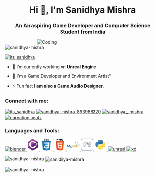 <h1 align="center">Hi 👋, I'm Sanidhya Mishra</h1>
<h3 align="center">An An aspiring Game Developer and Computer Science Student from India</h3>
<img align="right" alt="Coding" width="400" src="https://cdn.dribbble.com/users/1894420/screenshots/14032021/media/a85f637f1eb4cd5efdd307f9760472a1.gif">

<p align="left"> <img src="https://komarev.com/ghpvc/?username=sanidhya-mishra&label=Profile%20views&color=0e75b6&style=flat" alt="sanidhya-mishra" /> </p>

<p align="left"> <a href="https://twitter.com/its_sanidhya" target="blank"><img src="https://img.shields.io/twitter/follow/its_sanidhya?logo=twitter&style=for-the-badge" alt="its_sanidhya" /></a> </p>

- 🔭 I’m currently working on **Unreal Engine**

- 🌱 I'm a Game Developer and Environment Artist"

- ⚡ Fun fact **I am also a Game Audio Designer.**

<h3 align="left">Connect with me:</h3>
<p align="left">
<a href="https://twitter.com/its_sanidhya" target="blank"><img align="center" src="https://raw.githubusercontent.com/rahuldkjain/github-profile-readme-generator/master/src/images/icons/Social/twitter.svg" alt="its_sanidhya" height="30" width="40" /></a>
<a href="https://linkedin.com/in/sanidhya-mishra-893988220" target="blank"><img align="center" src="https://raw.githubusercontent.com/rahuldkjain/github-profile-readme-generator/master/src/images/icons/Social/linked-in-alt.svg" alt="sanidhya-mishra-893988220" height="30" width="40" /></a>
<a href="https://instagram.com/sanidhya._.mishra" target="blank"><img align="center" src="https://raw.githubusercontent.com/rahuldkjain/github-profile-readme-generator/master/src/images/icons/Social/instagram.svg" alt="sanidhya._.mishra" height="30" width="40" /></a>
<a href="https://www.youtube.com/@carnationbeatz2258" target="blank"><img align="center" src="https://raw.githubusercontent.com/rahuldkjain/github-profile-readme-generator/master/src/images/icons/Social/youtube.svg" alt="carnation beatz" height="30" width="40" /></a>
</p>

<h3 align="left">Languages and Tools:</h3>
<p align="left"> <a href="https://www.blender.org/" target="_blank" rel="noreferrer"> <img src="https://download.blender.org/branding/community/blender_community_badge_white.svg" alt="blender" width="40" height="40"/> </a> <a href="https://www.w3schools.com/cs/" target="_blank" rel="noreferrer"> <img src="https://raw.githubusercontent.com/devicons/devicon/master/icons/csharp/csharp-original.svg" alt="csharp" width="40" height="40"/> </a> <a href="https://www.w3schools.com/css/" target="_blank" rel="noreferrer"> <img src="https://raw.githubusercontent.com/devicons/devicon/master/icons/css3/css3-original-wordmark.svg" alt="css3" width="40" height="40"/> </a> <a href="https://www.w3.org/html/" target="_blank" rel="noreferrer"> <img src="https://raw.githubusercontent.com/devicons/devicon/master/icons/html5/html5-original-wordmark.svg" alt="html5" width="40" height="40"/> </a> <a href="https://www.mysql.com/" target="_blank" rel="noreferrer"> <img src="https://raw.githubusercontent.com/devicons/devicon/master/icons/mysql/mysql-original-wordmark.svg" alt="mysql" width="40" height="40"/> </a> <a href="https://www.photoshop.com/en" target="_blank" rel="noreferrer"> <img src="https://raw.githubusercontent.com/devicons/devicon/master/icons/photoshop/photoshop-line.svg" alt="photoshop" width="40" height="40"/> </a> <a href="https://www.python.org" target="_blank" rel="noreferrer"> <img src="https://raw.githubusercontent.com/devicons/devicon/master/icons/python/python-original.svg" alt="python" width="40" height="40"/> </a> <a href="https://unrealengine.com/" target="_blank" rel="noreferrer"> <img src="https://raw.githubusercontent.com/kenangundogan/fontisto/036b7eca71aab1bef8e6a0518f7329f13ed62f6b/icons/svg/brand/unreal-engine.svg" alt="unreal" width="40" height="40"/> </a> <a href="https://www.adobe.com/products/xd.html" target="_blank" rel="noreferrer"> <img src="https://cdn.worldvectorlogo.com/logos/adobe-xd.svg" alt="xd" width="40" height="40"/> </a> </p>

<p><img align="left" src="https://github-readme-stats.vercel.app/api/top-langs?username=sanidhya-mishra&show_icons=true&locale=en&layout=compact" alt="sanidhya-mishra" /></p>

<p>&nbsp;<img align="center" src="https://github-readme-stats.vercel.app/api?username=sanidhya-mishra&show_icons=true&locale=en" alt="sanidhya-mishra" /></p>

<p><img align="center" src="https://github-readme-streak-stats.herokuapp.com/?user=sanidhya-mishra&" alt="sanidhya-mishra" /></p>
